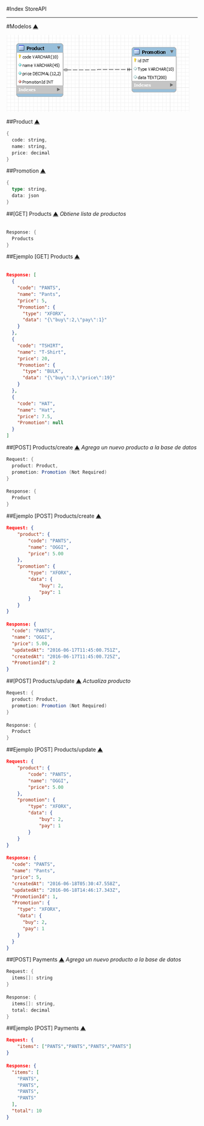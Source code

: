 #Index
StoreAPI

---
#Modelos [▲](#markdown-header-index)

![BD](https://raw.githubusercontent.com/OscarEGerardo/storeApi/master/docs/BD.PNG)

##Product [▲](#markdown-header-index)
```scala
{
  code: string,
  name: string,
  price: decimal
}
```

##Promotion [▲](#markdown-header-index)
```scala
{
  type: string,
  data: json
}
```

##[GET] Products [▲](#markdown-header-index)
*Obtiene lista de productos*
```scala

Response: {
  Products
}
```

##Ejemplo [GET] Products [▲](#markdown-header-index)
```json

Response: [
  {
    "code": "PANTS",
    "name": "Pants",
    "price": 5,
    "Promotion": {
      "type": "XFORX",
      "data": "{\"buy\":2,\"pay\":1}"
    }
  },
  {
    "code": "TSHIRT",
    "name": "T-Shirt",
    "price": 20,
    "Promotion": {
      "type": "BULK",
      "data": "{\"buy\":3,\"price\":19}"
    }
  },
  {
    "code": "HAT",
    "name": "Hat",
    "price": 7.5,
    "Promotion": null
  }
]
```

##[POST] Products/create [▲](#markdown-header-index)
*Agrega un nuevo producto a la base de datos*

```scala
Request: {
  product: Product,
  promotion: Promotion (Not Required)
}

Response: {
  Product
}
```

##Ejemplo [POST] Products/create [▲](#markdown-header-index)
```json
Request: {
    "product": {
        "code": "PANTS",
        "name": "OGGI",
        "price": 5.00
    },
    "promotion": {
        "type": "XFORX",
        "data": {
            "buy": 2,
            "pay": 1
        }
    }
}

Response: {
  "code": "PANTS",
  "name": "OGGI",
  "price": 5.00,
  "updatedAt": "2016-06-17T11:45:00.751Z",
  "createdAt": "2016-06-17T11:45:00.725Z",
  "PromotionId": 2
}
```

##[POST] Products/update [▲](#markdown-header-index)
*Actualiza producto*
```scala
Request: {
  product: Product,
  promotion: Promotion (Not Required)
}

Response: {
  Product
}
```

##Ejemplo [POST] Products/update [▲](#markdown-header-index)
```json
Request: {
    "product": {
        "code": "PANTS",
        "name": "OGGI",
        "price": 5.00
    },
    "promotion": {
        "type": "XFORX",
        "data": {
            "buy": 2,
            "pay": 1
        }
    }
}

Response: {
  "code": "PANTS",
  "name": "Pants",
  "price": 5,
  "createdAt": "2016-06-18T05:30:47.558Z",
  "updatedAt": "2016-06-18T14:46:17.343Z",
  "PromotionId": 1,
  "Promotion": {
    "type": "XFORX",
    "data": {
      "buy": 2,
      "pay": 1
    }
  }
}
```

##[POST] Payments [▲](#markdown-header-index)
*Agrega un nuevo producto a la base de datos*

```scala
Request: {
  items[]: string
}

Response: {
  items[]: string,
  total: decimal
}
```

##Ejemplo [POST] Payments [▲](#markdown-header-index)
```json
Request: {
    "items": ["PANTS","PANTS","PANTS","PANTS"]
}

Response: {
  "items": [
    "PANTS",
    "PANTS",
    "PANTS",
    "PANTS"
  ],
  "total": 10
}
```